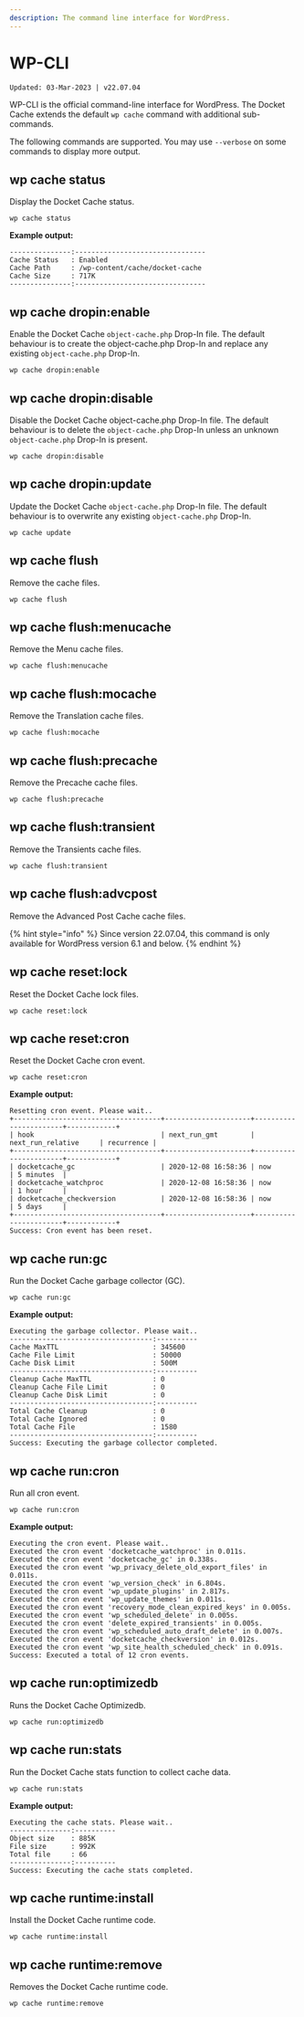 ```yaml
---
description: The command line interface for WordPress.
---
```


# WP-CLI

`Updated: 03-Mar-2023 | v22.07.04`

WP-CLI is the official command-line interface for WordPress. The Docket Cache extends the default `wp cache` command with additional sub-commands.

The following commands are supported. You may use `--verbose` on some commands to display more output.

## wp cache status

Display the Docket Cache status.

```shell
wp cache status
```

**Example output:**

```
---------------:--------------------------------
Cache Status   : Enabled
Cache Path     : /wp-content/cache/docket-cache
Cache Size     : 717K
---------------:--------------------------------
```

## wp cache dropin:enable

Enable the Docket Cache `object-cache.php` Drop-In file. The default behaviour is to create the object-cache.php Drop-In and replace any existing `object-cache.php` Drop-In.

```shell
wp cache dropin:enable
```

## wp cache dropin:disable

Disable the Docket Cache object-cache.php Drop-In file. The default behaviour is to delete the `object-cache.php` Drop-In unless an unknown `object-cache.php` Drop-In is present.

```shell
wp cache dropin:disable
```

## wp cache dropin:update

Update the Docket Cache `object-cache.php` Drop-In file. The default behaviour is to overwrite any existing `object-cache.php` Drop-In.

```shell
wp cache update
```

## wp cache flush

Remove the cache files.

```shell
wp cache flush
```

## wp cache flush:menucache

Remove the Menu cache files.

```
wp cache flush:menucache
```

## wp cache flush:mocache

Remove the Translation cache files.

```
wp cache flush:mocache
```

## wp cache flush:precache

Remove the Precache cache files.

```shell
wp cache flush:precache
```

## wp cache flush:transient

Remove the Transients cache files.

```
wp cache flush:transient
```

## wp cache flush:advcpost

Remove the Advanced Post Cache cache files.

{% hint style="info" %}
Since version 22.07.04, this command is only available for WordPress version 6.1 and below.
{% endhint %}

## wp cache reset:lock

Reset the Docket Cache lock files.

```shell
wp cache reset:lock
```

## wp cache reset:cron

Reset the Docket Cache cron event.

```shell
wp cache reset:cron
```

**Example output:**

```
Resetting cron event. Please wait..
+------------------------------------+---------------------+-----------------------+------------+
| hook                               | next_run_gmt        | next_run_relative     | recurrence |
+------------------------------------+---------------------+-----------------------+------------+
| docketcache_gc                     | 2020-12-08 16:58:36 | now                   | 5 minutes  |
| docketcache_watchproc              | 2020-12-08 16:58:36 | now                   | 1 hour     |
| docketcache_checkversion           | 2020-12-08 16:58:36 | now                   | 5 days     |
+------------------------------------+---------------------+-----------------------+------------+
Success: Cron event has been reset.

```

## wp cache run:gc

Run the Docket Cache garbage collector (GC).

```shell
wp cache run:gc
```

**Example output:**

```
Executing the garbage collector. Please wait..
-----------------------------------:----------
Cache MaxTTL                       : 345600
Cache File Limit                   : 50000
Cache Disk Limit                   : 500M
-----------------------------------:----------
Cleanup Cache MaxTTL               : 0
Cleanup Cache File Limit           : 0
Cleanup Cache Disk Limit           : 0
-----------------------------------:----------
Total Cache Cleanup                : 0
Total Cache Ignored                : 0
Total Cache File                   : 1580
-----------------------------------:----------
Success: Executing the garbage collector completed.
```

## wp cache run:cron

Run all cron event.

```shell
wp cache run:cron
```

**Example output:**

```
Executing the cron event. Please wait..
Executed the cron event 'docketcache_watchproc' in 0.011s.
Executed the cron event 'docketcache_gc' in 0.338s.
Executed the cron event 'wp_privacy_delete_old_export_files' in 0.011s.
Executed the cron event 'wp_version_check' in 6.804s.
Executed the cron event 'wp_update_plugins' in 2.817s.
Executed the cron event 'wp_update_themes' in 0.011s.
Executed the cron event 'recovery_mode_clean_expired_keys' in 0.005s.
Executed the cron event 'wp_scheduled_delete' in 0.005s.
Executed the cron event 'delete_expired_transients' in 0.005s.
Executed the cron event 'wp_scheduled_auto_draft_delete' in 0.007s.
Executed the cron event 'docketcache_checkversion' in 0.012s.
Executed the cron event 'wp_site_health_scheduled_check' in 0.091s.
Success: Executed a total of 12 cron events.
```

## wp cache run:optimizedb

Runs the Docket Cache Optimizedb.

```
wp cache run:optimizedb
```

## wp cache run:stats

Run the Docket Cache stats function to collect cache data.

```shell
wp cache run:stats
```

**Example output:**

```
Executing the cache stats. Please wait..
---------------:----------                                                                          
Object size    : 885K
File size      : 992K
Total file     : 66
---------------:----------
Success: Executing the cache stats completed.
```

## wp cache runtime:install

Install the Docket Cache runtime code.

```
wp cache runtime:install
```

## wp cache runtime:remove

Removes the Docket Cache runtime code.

```
wp cache runtime:remove
```

